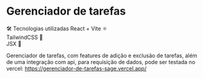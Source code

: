 # Gerenciador de tarefas

🛠 Tecnologias utilizadas
React + Vite ⚛️  
TailwindCSS 🎨  
JSX 📜  

 Gerenciador de tarefas, com features de adição e exclusão de tarefas, além de uma integração com api, para requisição de dados, pode ser testada no vercel: https://gerenciador-de-tarefas-sage.vercel.app/
